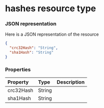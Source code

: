 # hashes resource type



### JSON representation

Here is a JSON representation of the resource

```json
{
  "crc32Hash": "String",
  "sha1Hash": "String"
}

```
### Properties
| Property	   | Type	|Description|
|:---------------|:--------|:----------|
|crc32Hash|String||
|sha1Hash|String||

<!-- uuid: 8f2e6667-9b2b-4d0c-bf4b-b93349fa9998
2015-10-12 23:19:39 UTC -->